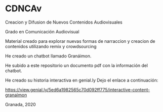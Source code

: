 # CDNCAv
Creacion y Difusion de Nuevos Contenidos Audiovisuales

Grado en Comunicación Audiovisual


Material creado para explorar nuevas formas de narraccion y creacion de contenidos 
utilizando remix y crowdsourcing

He creado un chatbot llamado Granáimon.

He subido a este repositorio un documento pdf con la información del chatbot.

He creado su historia interactiva en genial.ly Dejo el enlace a continuación:

https://view.genial.ly/5ed6a1982565c70d092ff775/interactive-content-granaimon


Granada, 2020
